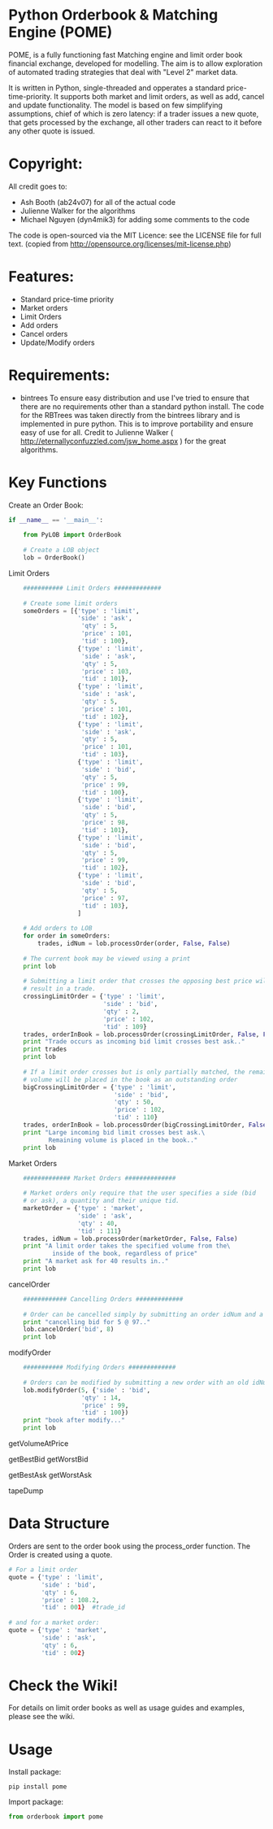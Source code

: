 Python Orderbook & Matching Engine (POME)
=========

POME, is a fully functioning fast Matching engine and limit order book financial exchange, developed for modelling. The aim is to allow exploration of automated trading strategies that deal with "Level 2" market data.

It is written in Python, single-threaded and opperates a standard price-time-priority. It supports both market and limit orders, as well as add, cancel and update functionality. The model is based on few simplifying assumptions, chief of which is zero latency: if a trader issues a new quote, that gets processed by the exchange, all other traders can react to it before any other quote is issued.

Copyright:
===============
All credit goes to:
* Ash Booth (ab24v07) for all of the actual code
* Julienne Walker for the algorithms
* Michael Nguyen (dyn4mik3) for adding some comments to the code

The code is open-sourced via the MIT Licence: see the LICENSE file for full text. (copied from http://opensource.org/licenses/mit-license.php)

Features:
=============
* Standard price-time priority
* Market orders
* Limit Orders
* Add orders
* Cancel orders
* Update/Modify orders


Requirements:
=============
* bintrees
To ensure easy distribution and use I've tried to ensure that there are no requirements other than a standard python install. The code for the RBTrees was taken directly from the bintrees library and is implemented in pure python. This is to improve portability and ensure easy of use for all. Credit to Julienne Walker ( http://eternallyconfuzzled.com/jsw_home.aspx ) for the great algorithms.


Key Functions
=============

Create an Order Book:

```python
if __name__ == '__main__':
    
    from PyLOB import OrderBook
    
    # Create a LOB object
    lob = OrderBook()
```

Limit Orders
```python
    ########### Limit Orders #############
    
    # Create some limit orders
    someOrders = [{'type' : 'limit', 
                   'side' : 'ask', 
                    'qty' : 5, 
                    'price' : 101,
                    'tid' : 100},
                   {'type' : 'limit', 
                    'side' : 'ask', 
                    'qty' : 5, 
                    'price' : 103,
                    'tid' : 101},
                   {'type' : 'limit', 
                    'side' : 'ask', 
                    'qty' : 5, 
                    'price' : 101,
                    'tid' : 102},
                   {'type' : 'limit', 
                    'side' : 'ask', 
                    'qty' : 5, 
                    'price' : 101,
                    'tid' : 103},
                   {'type' : 'limit', 
                    'side' : 'bid', 
                    'qty' : 5, 
                    'price' : 99,
                    'tid' : 100},
                   {'type' : 'limit', 
                    'side' : 'bid', 
                    'qty' : 5, 
                    'price' : 98,
                    'tid' : 101},
                   {'type' : 'limit', 
                    'side' : 'bid', 
                    'qty' : 5, 
                    'price' : 99,
                    'tid' : 102},
                   {'type' : 'limit', 
                    'side' : 'bid', 
                    'qty' : 5, 
                    'price' : 97,
                    'tid' : 103},
                   ]
    
    # Add orders to LOB
    for order in someOrders:
        trades, idNum = lob.processOrder(order, False, False)
    
    # The current book may be viewed using a print
    print lob
    
    # Submitting a limit order that crosses the opposing best price will 
    # result in a trade.
    crossingLimitOrder = {'type' : 'limit', 
                          'side' : 'bid', 
                          'qty' : 2, 
                          'price' : 102,
                          'tid' : 109}
    trades, orderInBook = lob.processOrder(crossingLimitOrder, False, False)
    print "Trade occurs as incoming bid limit crosses best ask.."
    print trades
    print lob
    
    # If a limit order crosses but is only partially matched, the remaining 
    # volume will be placed in the book as an outstanding order
    bigCrossingLimitOrder = {'type' : 'limit', 
                             'side' : 'bid', 
                             'qty' : 50, 
                             'price' : 102,
                             'tid' : 110}
    trades, orderInBook = lob.processOrder(bigCrossingLimitOrder, False, False)
    print "Large incoming bid limit crosses best ask.\
           Remaining volume is placed in the book.."
    print lob
```

Market Orders
```python
    ############# Market Orders ##############
    
    # Market orders only require that the user specifies a side (bid
    # or ask), a quantity and their unique tid.
    marketOrder = {'type' : 'market', 
                   'side' : 'ask', 
                   'qty' : 40, 
                   'tid' : 111}
    trades, idNum = lob.processOrder(marketOrder, False, False)
    print "A limit order takes the specified volume from the\
            inside of the book, regardless of price" 
    print "A market ask for 40 results in.."
    print lob
```

cancelOrder
```python
    ############ Cancelling Orders #############
    
    # Order can be cancelled simply by submitting an order idNum and a side
    print "cancelling bid for 5 @ 97.."
    lob.cancelOrder('bid', 8)
    print lob
```

modifyOrder
```python
    ########### Modifying Orders #############
    
    # Orders can be modified by submitting a new order with an old idNum
    lob.modifyOrder(5, {'side' : 'bid', 
                    'qty' : 14, 
                    'price' : 99,
                    'tid' : 100})
    print "book after modify..."
    print lob
```


getVolumeAtPrice

getBestBid
getWorstBid

getBestAsk
getWorstAsk

tapeDump


Data Structure
==============

Orders are sent to the order book using the process_order function. The Order is created using a quote.

```python
# For a limit order
quote = {'type' : 'limit', 
         'side' : 'bid', 
         'qty' : 6, 
         'price' : 108.2, 
         'tid' : 001}  #trade_id
         
# and for a market order:
quote = {'type' : 'market',
         'side' : 'ask', 
         'qty' : 6, 
         'tid' : 002}
```







Check the Wiki!
===============
For details on limit order books as well as usage guides and examples, please see the wiki.

Usage
=====

Install package:

```
pip install pome 
```

Import package:

```python
from orderbook import pome
```

